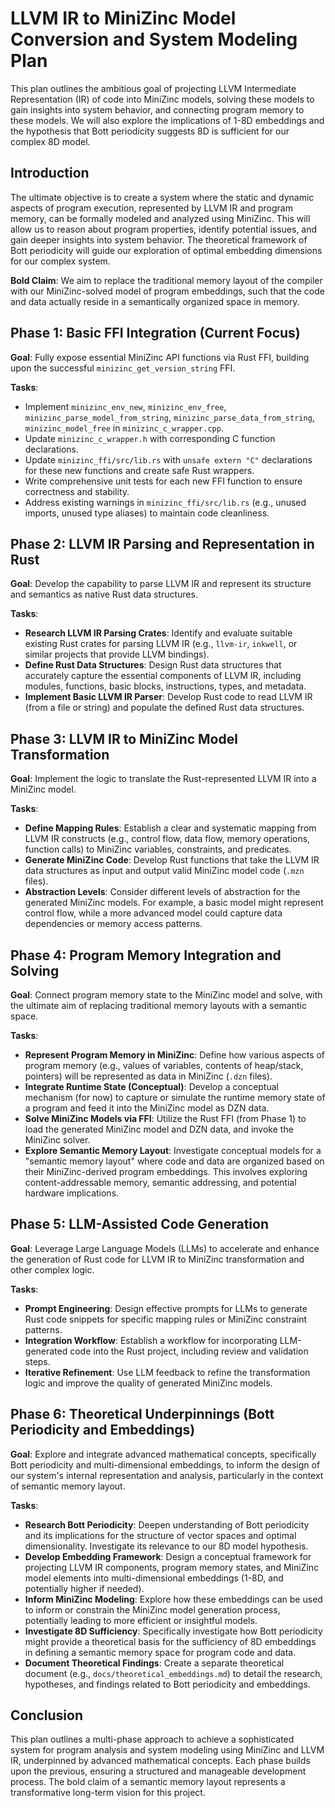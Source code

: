 # LLVM IR to MiniZinc Model Conversion and System Modeling Plan

This plan outlines the ambitious goal of projecting LLVM Intermediate Representation (IR) of code into MiniZinc models, solving these models to gain insights into system behavior, and connecting program memory to these models. We will also explore the implications of 1-8D embeddings and the hypothesis that Bott periodicity suggests 8D is sufficient for our complex 8D model.

## Introduction

The ultimate objective is to create a system where the static and dynamic aspects of program execution, represented by LLVM IR and program memory, can be formally modeled and analyzed using MiniZinc. This will allow us to reason about program properties, identify potential issues, and gain deeper insights into system behavior. The theoretical framework of Bott periodicity will guide our exploration of optimal embedding dimensions for our complex system.

**Bold Claim**: We aim to replace the traditional memory layout of the compiler with our MiniZinc-solved model of program embeddings, such that the code and data actually reside in a semantically organized space in memory.

## Phase 1: Basic FFI Integration (Current Focus)

**Goal**: Fully expose essential MiniZinc API functions via Rust FFI, building upon the successful `minizinc_get_version_string` FFI.

**Tasks**:
*   Implement `minizinc_env_new`, `minizinc_env_free`, `minizinc_parse_model_from_string`, `minizinc_parse_data_from_string`, `minizinc_model_free` in `minizinc_c_wrapper.cpp`.
*   Update `minizinc_c_wrapper.h` with corresponding C function declarations.
*   Update `minizinc_ffi/src/lib.rs` with `unsafe extern "C"` declarations for these new functions and create safe Rust wrappers.
*   Write comprehensive unit tests for each new FFI function to ensure correctness and stability.
*   Address existing warnings in `minizinc_ffi/src/lib.rs` (e.g., unused imports, unused type aliases) to maintain code cleanliness.

## Phase 2: LLVM IR Parsing and Representation in Rust

**Goal**: Develop the capability to parse LLVM IR and represent its structure and semantics as native Rust data structures.

**Tasks**:
*   **Research LLVM IR Parsing Crates**: Identify and evaluate suitable existing Rust crates for parsing LLVM IR (e.g., `llvm-ir`, `inkwell`, or similar projects that provide LLVM bindings).
*   **Define Rust Data Structures**: Design Rust data structures that accurately capture the essential components of LLVM IR, including modules, functions, basic blocks, instructions, types, and metadata.
*   **Implement Basic LLVM IR Parser**: Develop Rust code to read LLVM IR (from a file or string) and populate the defined Rust data structures.

## Phase 3: LLVM IR to MiniZinc Model Transformation

**Goal**: Implement the logic to translate the Rust-represented LLVM IR into a MiniZinc model.

**Tasks**:
*   **Define Mapping Rules**: Establish a clear and systematic mapping from LLVM IR constructs (e.g., control flow, data flow, memory operations, function calls) to MiniZinc variables, constraints, and predicates.
*   **Generate MiniZinc Code**: Develop Rust functions that take the LLVM IR data structures as input and output valid MiniZinc model code (`.mzn` files).
*   **Abstraction Levels**: Consider different levels of abstraction for the generated MiniZinc models. For example, a basic model might represent control flow, while a more advanced model could capture data dependencies or memory access patterns.

## Phase 4: Program Memory Integration and Solving

**Goal**: Connect program memory state to the MiniZinc model and solve, with the ultimate aim of replacing traditional memory layouts with a semantic space.

**Tasks**:
*   **Represent Program Memory in MiniZinc**: Define how various aspects of program memory (e.g., values of variables, contents of heap/stack, pointers) will be represented as data in MiniZinc (`.dzn` files).
*   **Integrate Runtime State (Conceptual)**: Develop a conceptual mechanism (for now) to capture or simulate the runtime memory state of a program and feed it into the MiniZinc model as DZN data.
*   **Solve MiniZinc Models via FFI**: Utilize the Rust FFI (from Phase 1) to load the generated MiniZinc model and DZN data, and invoke the MiniZinc solver.
*   **Explore Semantic Memory Layout**: Investigate conceptual models for a "semantic memory layout" where code and data are organized based on their MiniZinc-derived program embeddings. This involves exploring content-addressable memory, semantic addressing, and potential hardware implications.

## Phase 5: LLM-Assisted Code Generation

**Goal**: Leverage Large Language Models (LLMs) to accelerate and enhance the generation of Rust code for LLVM IR to MiniZinc transformation and other complex logic.

**Tasks**:
*   **Prompt Engineering**: Design effective prompts for LLMs to generate Rust code snippets for specific mapping rules or MiniZinc constraint patterns.
*   **Integration Workflow**: Establish a workflow for incorporating LLM-generated code into the Rust project, including review and validation steps.
*   **Iterative Refinement**: Use LLM feedback to refine the transformation logic and improve the quality of generated MiniZinc models.

## Phase 6: Theoretical Underpinnings (Bott Periodicity and Embeddings)

**Goal**: Explore and integrate advanced mathematical concepts, specifically Bott periodicity and multi-dimensional embeddings, to inform the design of our system's internal representation and analysis, particularly in the context of semantic memory layout.

**Tasks**:
*   **Research Bott Periodicity**: Deepen understanding of Bott periodicity and its implications for the structure of vector spaces and optimal dimensionality. Investigate its relevance to our 8D model hypothesis.
*   **Develop Embedding Framework**: Design a conceptual framework for projecting LLVM IR components, program memory states, and MiniZinc model elements into multi-dimensional embeddings (1-8D, and potentially higher if needed).
*   **Inform MiniZinc Modeling**: Explore how these embeddings can be used to inform or constrain the MiniZinc model generation process, potentially leading to more efficient or insightful models.
*   **Investigate 8D Sufficiency**: Specifically investigate how Bott periodicity might provide a theoretical basis for the sufficiency of 8D embeddings in defining a semantic memory space for program code and data.
*   **Document Theoretical Findings**: Create a separate theoretical document (e.g., `docs/theoretical_embeddings.md`) to detail the research, hypotheses, and findings related to Bott periodicity and embeddings.

## Conclusion

This plan outlines a multi-phase approach to achieve a sophisticated system for program analysis and system modeling using MiniZinc and LLVM IR, underpinned by advanced mathematical concepts. Each phase builds upon the previous, ensuring a structured and manageable development process. The bold claim of a semantic memory layout represents a transformative long-term vision for this project.